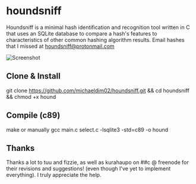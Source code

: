# houndsniff
Houndsniff is a minimal hash identification and recognition tool written in C that uses an SQLite database to compare a hash's features to characteristics of other common hashing algorithm results. Email hashes that I missed at houndsniff@protonmail.com

![Screenshot](https://1.bp.blogspot.com/-NoLj1A28LTk/X25thDwJ2hI/AAAAAAAA8HU/l219Zr9vgCEZlY-GnsDK2VCbBQk6Um_QACLcBGAsYHQ/s16000/hound.png)

Clone & Install
----
git clone https://github.com/michaeldim02/houndsniff.git && cd houndsniff && chmod +x hound

Compile (c89)
----
make
or manually
gcc main.c select.c -lsqlite3 -std=c89 -o hound

Thanks
----
Thanks a lot to tuu and fizzie, as well as kurahaupo on ##c @ freenode for their revisions and suggestions! (even though I've yet to implement everything). I truly appreciate the help.
